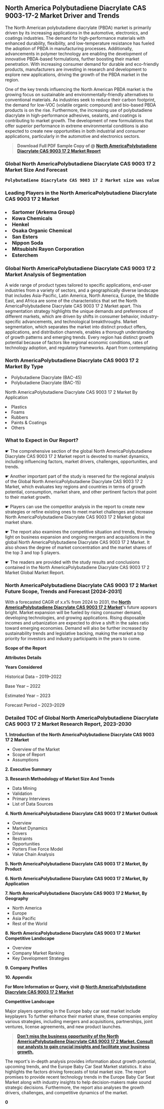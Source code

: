 <p><h2>North America Polybutadiene Diacrylate CAS 9003-17-2 Market Driver and Trends</h2><p>The North American polybutadiene diacrylate (PBDA) market is primarily driven by its increasing applications in the automotive, electronics, and coatings industries. The demand for high-performance materials with enhanced durability, flexibility, and low-temperature resistance has fueled the adoption of PBDA in manufacturing processes. Additionally, advancements in polymer technology are enabling the development of innovative PBDA-based formulations, further boosting their market penetration. With increasing consumer demand for durable and eco-friendly products, manufacturers are investing in research and development to explore new applications, driving the growth of the PBDA market in the region.</p><p>One of the key trends influencing the North American PBDA market is the growing focus on sustainable and environmentally-friendly alternatives to conventional materials. As industries seek to reduce their carbon footprint, the demand for low-VOC (volatile organic compound) and bio-based PBDA products is on the rise. Furthermore, the increasing use of polybutadiene diacrylate in high-performance adhesives, sealants, and coatings is contributing to market growth. The development of new formulations that offer superior performance in extreme environmental conditions is also expected to create new opportunities in both industrial and consumer applications, particularly in the automotive and electronics sectors.</p></p><blockquote id="" class=""><strong>Download Full PDF Sample Copy of @&nbsp;<a href="https://www.verifiedmarketreports.com/download-sample/?rid=609624&utm_source=GitHub-Jan&utm_medium=251" target="_blank">North AmericaPolybutadiene Diacrylate CAS 9003 17 2 Market Report</a>&nbsp;&nbsp;</strong></blockquote><h3 id="" class=""><strong>Global&nbsp;North AmericaPolybutadiene Diacrylate CAS 9003 17 2 Market Size And Forecast</strong></h3><pre class="reader-text-block__code-block"><strong>Polybutadiene Diacrylate CAS 9003 17 2 Market size was valued at USD 0.5 Billion in 2022 and is projected to reach USD 0.8 Billion by 2030, growing at a CAGR of 7.2% from 2024 to 2030.</strong></pre><h3 id="" class="">Leading Players in the&nbsp;North AmericaPolybutadiene Diacrylate CAS 9003 17 2 Market</h3><h3 class=""></Li><Li>Sartomer (Arkema Group)</Li><Li> Kowa Chemicals</Li><Li> Henkel</Li><Li> Osaka Organic Chemical</Li><Li> San Esters</Li><Li> Nippon Soda</Li><Li> Mitsubishi Rayon Corporation</Li><Li> Esterchem</h3><h3 id="" class="">Global&nbsp;North AmericaPolybutadiene Diacrylate CAS 9003 17 2 Market Analysis of Segmentation</h3><p id="" class="">A wide range of product types tailored to specific applications, end-user industries from a variety of sectors, and a geographically diverse landscape that includes Asia-Pacific, Latin America, North America, Europe, the Middle East, and Africa are some of the characteristics that set the North AmericaPolybutadiene Diacrylate CAS 9003 17 2 Market apart. This segmentation strategy highlights the unique demands and preferences of different markets, which are driven by shifts in consumer behavior, industry-specific advancements, and technological breakthroughs. Market segmentation, which separates the market into distinct product offers, applications, and distribution channels, enables a thorough understanding of growth patterns and emerging trends. Every region has distinct growth potential because of factors like regional economic conditions, rates of technology adoption, and regulatory frameworks. Apart from contemplating</p><h3 id="" class="">North AmericaPolybutadiene Diacrylate CAS 9003 17 2 Market&nbsp;By Type</h3><p></Li><Li>Polybutadiene Diacrylate (BAC-45)</Li><Li> Polybutadiene Diacrylate (BAC-15)</p><div class="" data-test-id=""><p>North AmericaPolybutadiene Diacrylate CAS 9003 17 2 Market&nbsp;By Application</p></div><p class=""></Li><Li>Plastics</Li><Li> Foams</Li><Li> Rubbers</Li><Li> Paints & Coatings</Li><Li> Others</p><div class="" data-test-id=""><h3><span class="">What to Expect in Our Report?</span></h3></div><div class="" data-test-id=""><p><span class="">☛ The comprehensive section of the global North AmericaPolybutadiene Diacrylate CAS 9003 17 2 Market report is devoted to market dynamics, including influencing factors, market drivers, challenges, opportunities, and trends.</span></p></div><div class="" data-test-id=""><p><span class="">☛ Another important part of the study is reserved for the regional analysis of the Global North AmericaPolybutadiene Diacrylate CAS 9003 17 2 Market, which evaluates key regions and countries in terms of growth potential, consumption, market share, and other pertinent factors that point to their market growth.</span></p></div><div class="" data-test-id=""><p><span class="">☛ Players can use the competitor analysis in the report to create new strategies or refine existing ones to meet market challenges and increase North AmericaPolybutadiene Diacrylate CAS 9003 17 2 Market global market share.</span></p></div><div class="" data-test-id=""><p><span class="">☛ The report also examines the competitive situation and trends, throwing light on business expansion and ongoing mergers and acquisitions in the global North AmericaPolybutadiene Diacrylate CAS 9003 17 2 Market. It also shows the degree of market concentration and the market shares of the top 3 and top 5 players.</span></p></div><div class="" data-test-id=""><p><span class="">☛ The readers are provided with the study results and conclusions contained in the North AmericaPolybutadiene Diacrylate CAS 9003 17 2 Market Global Market Report.</span></p></div><div class="" data-test-id=""><h3><span class="">North AmericaPolybutadiene Diacrylate CAS 9003 17 2 Market Future Scope, Trends and Forecast [2024-2031]</span></h3></div><div class="" data-test-id=""><p><span class="">With a forecasted CAGR of x.x% from 2024 to 2031, the <strong><a href="https://www.verifiedmarketreports.com/download-sample/?rid=609624&utm_source=GitHub-Jan&utm_medium=251" target="_blank">North AmericaPolybutadiene Diacrylate CAS 9003 17 2 Market</a>'</strong>s future appears bright. Market expansion will be fueled by rising consumer demand, developing technologies, and growing applications. Rising disposable incomes and urbanization are expected to drive a shift in the sales ratio toward emerging economies. Demand will also be further increased by sustainability trends and legislative backing, making the market a top priority for investors and industry participants in the years to come.</span></p><p id="ember66" class="ember-view reader-text-block__paragraph"><strong>Scope of the Report</strong></p><p id="ember67" class="ember-view reader-text-block__paragraph"><strong>Attributes Details</strong></p><p id="ember68" class="ember-view reader-text-block__paragraph"><strong>Years Considered</strong></p><p id="ember69" class="ember-view reader-text-block__paragraph">Historical Data &ndash; 2019&ndash;2022</p><p id="ember70" class="ember-view reader-text-block__paragraph">Base Year &ndash; 2022</p><p id="ember71" class="ember-view reader-text-block__paragraph">Estimated Year &ndash; 2023</p><p id="ember72" class="ember-view reader-text-block__paragraph">Forecast Period &ndash; 2023&ndash;2029</p></div><h3 id="" class="">Detailed TOC of Global North AmericaPolybutadiene Diacrylate CAS 9003 17 2 Market Research Report, 2023-2030</h3><p id="" class=""><strong>1. Introduction of the North AmericaPolybutadiene Diacrylate CAS 9003 17 2 Market</strong></p><ul><li>Overview of the Market</li><li>Scope of Report</li><li>Assumptions</li></ul><p id="" class=""><strong>2. Executive Summary</strong></p><p id="" class=""><strong>3. Research Methodology of Market Size And Trends</strong></p><ul><li>Data Mining</li><li>Validation</li><li>Primary Interviews</li><li>List of Data Sources</li></ul><p id="" class=""><strong>4. North AmericaPolybutadiene Diacrylate CAS 9003 17 2 Market Outlook</strong></p><ul><li>Overview</li><li>Market Dynamics</li><li>Drivers</li><li>Restraints</li><li>Opportunities</li><li>Porters Five Force Model</li><li>Value Chain Analysis</li></ul><p id="" class=""><strong>5. North AmericaPolybutadiene Diacrylate CAS 9003 17 2 Market, By Product</strong></p><p id="" class=""><strong>6. North AmericaPolybutadiene Diacrylate CAS 9003 17 2 Market, By Application</strong></p><p id="" class=""><strong>7. North AmericaPolybutadiene Diacrylate CAS 9003 17 2 Market, By Geography</strong></p><ul><li>North America</li><li>Europe</li><li>Asia Pacific</li><li>Rest of the World</li></ul><p id="" class=""><strong>8. North AmericaPolybutadiene Diacrylate CAS 9003 17 2 Market Competitive Landscape</strong></p><ul><li>Overview</li><li>Company Market Ranking</li><li>Key Development Strategies</li></ul><p id="" class=""><strong>9. Company Profiles</strong></p><p id="" class=""><strong>10. Appendix</strong></p><p><strong>For More Information or Query, visit&nbsp;@ <a href="https://www.verifiedmarketreports.com/product/polybutadiene-diacrylate-cas-9003-17-2-market/" target="_blank">North AmericaPolybutadiene Diacrylate CAS 9003 17 2 Market</a></strong></p><p id="ember61" class="ember-view reader-text-block__paragraph"><strong>Competitive Landscape</strong></p><p id="ember62" class="ember-view reader-text-block__paragraph">Major players operating in the Europe baby car seat market include keyplayers To further enhance their market share, these companies employ various strategies, including mergers and acquisitions, partnerships, joint ventures, license agreements, and new product launches.</p><blockquote id="ember63" class="ember-view reader-text-block__blockquote"><strong><a href="https://www.verifiedmarketreports.com/download-sample/?rid=609624&utm_source=GitHub-Jan&utm_medium=251" target="_blank">Don&rsquo;t miss the business opportunity of the North AmericaPolybutadiene Diacrylate CAS 9003 17 2 Market. Consult our analysts to gain crucial insights and facilitate your business growth.</a></strong></blockquote><p id="ember64" class="ember-view reader-text-block__paragraph">The report's in-depth analysis provides information about growth potential, upcoming trends, and the Europe Baby Car Seat Market statistics. It also highlights the factors driving forecasts of total market size. The report promises to provide recent technology trends in the Europe Baby Car Seat Market along with industry insights to help decision-makers make sound strategic decisions. Furthermore, the report also analyses the growth drivers, challenges, and competitive dynamics of the market.</p><p class="ember-view reader-text-block__paragraph"><strong>0</strong></p>

